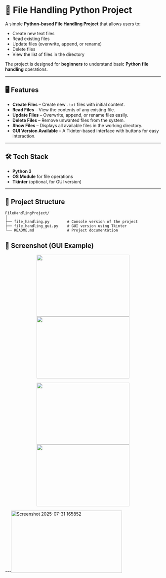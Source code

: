 # 📂 File Handling Python Project

A simple **Python-based File Handling Project** that allows users to:

* Create new text files
* Read existing files
* Update files (overwrite, append, or rename)
* Delete files
* View the list of files in the directory

The project is designed for **beginners** to understand basic **Python file handling** operations.

---

## 🖥️ Features

* **Create Files** – Create new `.txt` files with initial content.
* **Read Files** – View the contents of any existing file.
* **Update Files** – Overwrite, append, or rename files easily.
* **Delete Files** – Remove unwanted files from the system.
* **Show Files** – Displays all available files in the working directory.
* **GUI Version Available** – A Tkinter-based interface with buttons for easy interaction.

---

## 🛠️ Tech Stack

* **Python 3**
* **OS Module** for file operations
* **Tkinter** (optional, for GUI version)

---

## 📂 Project Structure

```
FileHandlingProject/
│
├── file_handling.py        # Console version of the project
├── file_handling_gui.py    # GUI version using Tkinter
└── README.md               # Project documentation
```


## 📸 Screenshot (GUI Example)

<p align="center"> <img src="https://github.com/user-attachments/assets/a1eed0d6-eccc-4d58-a38e-b217a0fa6406" width="300" height="200" /> <img src="https://github.com/user-attachments/assets/ca018fa8-c53e-4f07-acda-4f6ac1bb291d" width="300" height="200" /> </p> <p align="center"> <img src="https://github.com/user-attachments/assets/6dab56e7-44fd-4ed3-bec0-86f3043fbd6a" width="300" height="200" /> <img src="https://github.com/user-attachments/assets/70f4e4be-8d33-4743-84e8-99e0ccfabf93" width="300" height="200" /> </p>



---<img width="359" height="201" alt="Screenshot 2025-07-31 165852" src="https://github.com/user-attachments/assets/70f4e4be-8d33-4743-84e8-99e0ccfabf93" />




